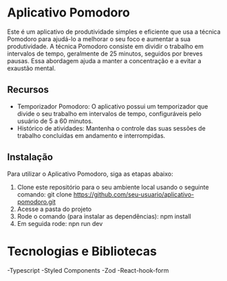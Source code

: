 # Aplicativo Pomodoro

Este é um aplicativo de produtividade simples e eficiente que usa a técnica Pomodoro para ajudá-lo a melhorar o seu foco e aumentar a sua produtividade. A técnica Pomodoro consiste em dividir o trabalho em intervalos de tempo, geralmente de 25 minutos, seguidos por breves pausas. Essa abordagem ajuda a manter a concentração e a evitar a exaustão mental.

## Recursos

- Temporizador Pomodoro: O aplicativo possui um temporizador que divide o seu trabalho em intervalos de tempo, configuráveis pelo usuário de 5 a 60 minutos.
- Histórico de atividades: Mantenha o controle das suas sessões de trabalho concluídas em andamento e interrompidas.

## Instalação

Para utilizar o Aplicativo Pomodoro, siga as etapas abaixo:

1. Clone este repositório para o seu ambiente local usando o seguinte comando:
  git clone https://github.com/seu-usuario/aplicativo-pomodoro.git
2. Acesse a pasta do projeto
3. Rode o comando (para instalar as dependências):
   npm install
4. Em seguida rode:
   npn run dev

# Tecnologias e Bibliotecas

-Typescript
-Styled Components
-Zod
-React-hook-form
